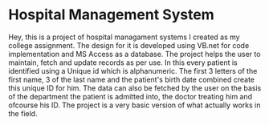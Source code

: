 # Hospital Management System
Hey, this is a project of hospital managament systems I created as my college assignment.
The design for it is developed using VB.net for code implementation and 
MS Access as a database.
The project helps the user to maintain, fetch and update records as per use.
In this every patient is identified using a Unique id which is alphanumeric. The first
3 letters of the first name, 3 of the last name and the patient's birth date combined
create this unique ID for him. 
The data can also be fetched by the user on the basis of the department the patient is 
admitted into, the doctor treating him and ofcourse his ID. 
The project is a very basic version of what actually works in the field. 

